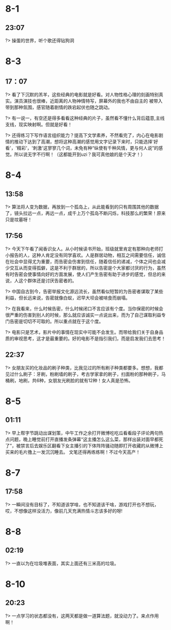 
# 8-1  

## 23:07
?> 操蛋的世界，听个歌还得钻狗洞

# 8-3

## 17：07
?> 看了下沉默的羔羊，这些经典的电影就是好看。对人物性格心理的刻画特别真实。演员演技也很棒，近距离的人物神情特写，屏幕外的我也不由自主的 被带入带到那种氛围，感官随着剧情的跌宕起伏也随之跳动。   

?> 有一说一，有空还是得多看看这种经典的片子，虽然看不懂什么背后蕴意,主线支线，现实映射啊。但就是好看！  

?> 还得练习下写作语言组织能力？提高下文学素养，不然看完了，内心在电影剧情的推动下达到了高潮，想将这种高潮的感觉用文字记录下来时，只能选择'好看'，'精彩'，'刺激'这寥寥几个词，未免有种“纵使有千种风情，更与何人说”的感觉。所以说无字不行啊！（这都能开到uzi？我可真他娘的是个天才！）


# 8-4 

## 13:58
?> 算法将人变为数据，再放到一个孤岛上，从此能看到的只有周围其他的数据了，镜头拉远一点，再远一点，成千上万个孤岛不断闪烁，科技那么的繁荣！原来只是坟墓呀！


## 17:56
?> 今天下午看了闻香识女人。从小时候读书开始，班级就里肯定有那种向老师打小报告的人，这种人肯定没有同学喜欢。人是群居动物，相互之间需要信任，诚信在社会中显得尤为重要，而告密会伤害到信任，随着信任的递减，个体之间也会减少交互从而变得孤僻，这是不利于群居的，所以告密是个大家都讨厌的行为，虽然有时告密会使事情向好的方面发展，使人们产生告密有助于进步的感觉，但总的来说，人这个群体还是讨厌告密者的。  

?> 中国自古到今，告密举报文化源远流长，虽然看似短暂的为告密者谋取了某些利益，但长远来说，告密就像白蚁，迟早大坝会被啃食而崩塌。

?> 在我看来，什么时候告密，什么时候闭口不言应该有个度。当你保密的时候会很严重的伤害到别人的时候，那么就应该诚实一点说出来，而为了自己谋取利益专门告密是切切不可取的。所以重点就在于这个度。

?> 电影只是艺术，影片中的事情在现实中可能不会发生。而带给我们关于自身品质的审视思考，这才是最重要的。好的电影不是指引我们，而是启发我们去思考！


## 22:37  

?> 女朋友买的化妆品的刷子种类，比我见过的所有刷子种类都要多。想想，我都见过什么刷子：牙刷，粉刷墙的刷子，考古学家拿的刷子，扫面粉的那种刷子，马桶刷，地刷，共6种，女朋友光刷脸的就有12种！女人真是恐怖。

# 8-5

## 01:11  
?> 早上帮字节跳动出谋划策，中午工作之余打开微博吃吃瓜看看段子评论两句热点问题，晚上睡觉前打开直播发条弹幕“这主播怎么这么菜，那样出装对面早都死了”，被禁言后去娱乐区翻看下女主播引的下体阵阵骚动随即打开收藏的从微博上买来的毛片撸上一发沉沉睡去。
文笔还得再练练啊！不过今天高产！


# 8-7 

## 17:58   
?> 一瞬间没有目标了，不知道该学啥，也不知道该干啥，游戏打开也不想玩，哎，不想像这样没活力，像前几天充满热情斗志该多好的呀!


# 8-8

## 02:19  

?> 一直以为在垃圾堆表面，其实上面还有三米高的垃圾。

# 8-10 

## 20:23
?> 一点学习的状态都没有，这两天都是做一道算法题，就没动力了。来点作用啊！
